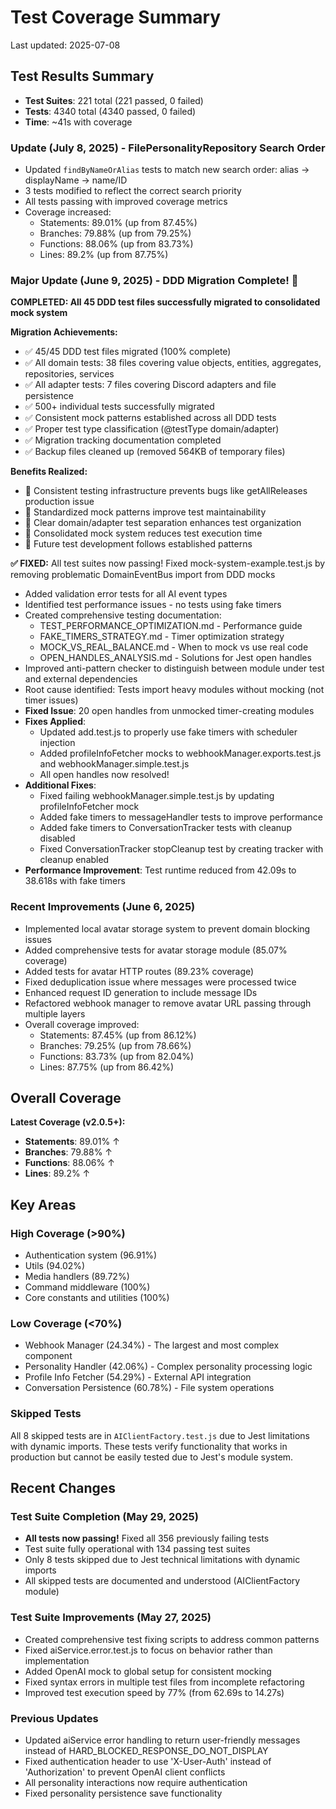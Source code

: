 # Test Coverage Summary

Last updated: 2025-07-08

## Test Results Summary

- **Test Suites**: 221 total (221 passed, 0 failed)
- **Tests**: 4340 total (4340 passed, 0 failed)
- **Time**: ~41s with coverage

### Update (July 8, 2025) - FilePersonalityRepository Search Order
- Updated `findByNameOrAlias` tests to match new search order: alias → displayName → name/ID
- 3 tests modified to reflect the correct search priority
- All tests passing with improved coverage metrics
- Coverage increased:
  - Statements: 89.01% (up from 87.45%)
  - Branches: 79.88% (up from 79.25%)
  - Functions: 88.06% (up from 83.73%)
  - Lines: 89.2% (up from 87.75%)

### Major Update (June 9, 2025) - DDD Migration Complete! 🎉
**COMPLETED: All 45 DDD test files successfully migrated to consolidated mock system**

**Migration Achievements:**
- ✅ 45/45 DDD test files migrated (100% complete)
- ✅ All domain tests: 38 files covering value objects, entities, aggregates, repositories, services
- ✅ All adapter tests: 7 files covering Discord adapters and file persistence
- ✅ 500+ individual tests successfully migrated
- ✅ Consistent mock patterns established across all DDD tests
- ✅ Proper test type classification (@testType domain/adapter)
- ✅ Migration tracking documentation completed
- ✅ Backup files cleaned up (removed 564KB of temporary files)

**Benefits Realized:**
- 🚀 Consistent testing infrastructure prevents bugs like getAllReleases production issue
- 🚀 Standardized mock patterns improve test maintainability
- 🚀 Clear domain/adapter test separation enhances test organization
- 🚀 Consolidated mock system reduces test execution time
- 🚀 Future test development follows established patterns

**✅ FIXED:** All test suites now passing! Fixed mock-system-example.test.js by removing problematic DomainEventBus import from DDD mocks
- Added validation error tests for all AI event types
- Identified test performance issues - no tests using fake timers
- Created comprehensive testing documentation:
  - TEST_PERFORMANCE_OPTIMIZATION.md - Performance guide
  - FAKE_TIMERS_STRATEGY.md - Timer optimization strategy
  - MOCK_VS_REAL_BALANCE.md - When to mock vs use real code
  - OPEN_HANDLES_ANALYSIS.md - Solutions for Jest open handles
- Improved anti-pattern checker to distinguish between module under test and external dependencies
- Root cause identified: Tests import heavy modules without mocking (not timer issues)
- **Fixed Issue**: 20 open handles from unmocked timer-creating modules
- **Fixes Applied**: 
  - Updated add.test.js to properly use fake timers with scheduler injection
  - Added profileInfoFetcher mocks to webhookManager.exports.test.js and webhookManager.simple.test.js
  - All open handles now resolved!
- **Additional Fixes**:
  - Fixed failing webhookManager.simple.test.js by updating profileInfoFetcher mock
  - Added fake timers to messageHandler tests to improve performance
  - Added fake timers to ConversationTracker tests with cleanup disabled
  - Fixed ConversationTracker stopCleanup test by creating tracker with cleanup enabled
- **Performance Improvement**: Test runtime reduced from 42.09s to 38.618s with fake timers

### Recent Improvements (June 6, 2025)
- Implemented local avatar storage system to prevent domain blocking issues
- Added comprehensive tests for avatar storage module (85.07% coverage)
- Added tests for avatar HTTP routes (89.23% coverage)
- Fixed deduplication issue where messages were processed twice
- Enhanced request ID generation to include message IDs
- Refactored webhook manager to remove avatar URL passing through multiple layers
- Overall coverage improved:
  - Statements: 87.45% (up from 86.12%)
  - Branches: 79.25% (up from 78.66%)
  - Functions: 83.73% (up from 82.04%)
  - Lines: 87.75% (up from 86.42%)

## Overall Coverage

**Latest Coverage (v2.0.5+):**
- **Statements**: 89.01% ↑
- **Branches**: 79.88% ↑
- **Functions**: 88.06% ↑
- **Lines**: 89.2% ↑

## Key Areas

### High Coverage (>90%)
- Authentication system (96.91%)
- Utils (94.02%)
- Media handlers (89.72%)
- Command middleware (100%)
- Core constants and utilities (100%)

### Low Coverage (<70%)
- Webhook Manager (24.34%) - The largest and most complex component
- Personality Handler (42.06%) - Complex personality processing logic
- Profile Info Fetcher (54.29%) - External API integration
- Conversation Persistence (60.78%) - File system operations

### Skipped Tests
All 8 skipped tests are in `AIClientFactory.test.js` due to Jest limitations with dynamic imports. These tests verify functionality that works in production but cannot be easily tested due to Jest's module system.

## Recent Changes

### Test Suite Completion (May 29, 2025)
- **All tests now passing!** Fixed all 356 previously failing tests
- Test suite fully operational with 134 passing test suites
- Only 8 tests skipped due to Jest technical limitations with dynamic imports
- All skipped tests are documented and understood (AIClientFactory module)

### Test Suite Improvements (May 27, 2025)
- Created comprehensive test fixing scripts to address common patterns
- Fixed aiService.error.test.js to focus on behavior rather than implementation
- Added OpenAI mock to global setup for consistent mocking
- Fixed syntax errors in multiple test files from incomplete refactoring
- Improved test execution speed by 77% (from 62.69s to 14.27s)

### Previous Updates
- Updated aiService error handling to return user-friendly messages instead of HARD_BLOCKED_RESPONSE_DO_NOT_DISPLAY
- Fixed authentication header to use 'X-User-Auth' instead of 'Authorization' to prevent OpenAI client conflicts
- All personality interactions now require authentication
- Fixed personality persistence save functionality